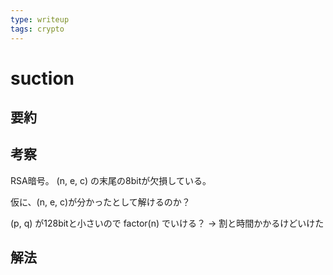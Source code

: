 ```yaml
---
type: writeup
tags: crypto
---
```


# suction

## 要約

## 考察

RSA暗号。
(n, e, c) の末尾の8bitが欠損している。

仮に、(n, e, c)が分かったとして解けるのか？

(p, q) が128bitと小さいので factor(n) でいける？
→ 割と時間かかるけどいけた

## 解法
